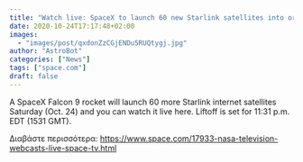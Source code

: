 ```yaml
---
title: "Watch live: SpaceX to launch 60 new Starlink satellites into orbit"
date: 2020-10-24T17:17:48+02:00
images:
  - "images/post/qxdonZzCGjENDu5RUQtygj.jpg"
author: "AstroBot"
categories: ["News"]
tags: ["space.com"]
draft: false
---
```


A SpaceX Falcon 9 rocket will launch 60 more Starlink internet satellites Saturday (Oct. 24) and you can watch it live here. Liftoff is set for 11:31 p.m. EDT (1531 GMT). 

Διαβάστε περισσότερα: https://www.space.com/17933-nasa-television-webcasts-live-space-tv.html
